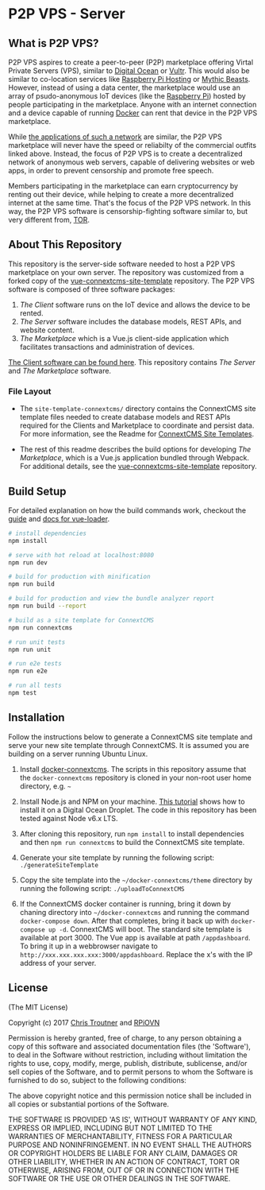 # P2P VPS - Server

## What is P2P VPS?
P2P VPS aspires to create a peer-to-peer (P2P) marketplace offering Virtal Private Servers (VPS), similar to 
[Digital Ocean](http://digitalocean.com) or [Vultr](http://vultr.com). This would also be similar
to co-location services like [Raspberry Pi Hosting](https://raspberry-hosting.com/en) or 
[Mythic Beasts](https://www.mythic-beasts.com/order/rpi).
However, instead of using a data center,
the marketplace would use an array of psudo-anonymous IoT devices (like the [Raspberry Pi](https://www.raspberrypi.org/))
hosted by people participating in the marketplace. Anyone
with an internet connection and a device capable of running [Docker](https://www.docker.com/) can rent
that device in the P2P VPS marketplace.

While [the applications of such a network](https://raspberry-hosting.com/en/applications) are similar, 
the P2P VPS marketplace will never have the speed or reliabilty of the commercial outfits linked above.
Instead, the focus of P2P VPS is to create a decentralized network of anonymous web servers,
capable of delivering websites or web apps, in order to prevent censorship and promote free speech.

Members participating in the marketplace can earn cryptocurrency by renting out their device, while
helping to create a more decentralized internet at the same time.
That's the focus of the P2P VPS network. In this way, the P2P VPS software is censorship-fighting
software similar to, but very different from, [TOR](https://www.torproject.org/).

## About This Repository
This repository is the server-side software needed to host a P2P VPS marketplace on your own server.
The repository was customized from a forked copy of the [vue-connextcms-site-template](https://github.com/skagitpublishing/vue-connextcms-site-template)
repository. The P2P VPS software is composed of three software packages:

1. *The Client* software runs on the IoT device and allows the device to be rented.
2. *The Server* software includes the database models, REST APIs, and website content.
3. *The Marketplace* which is a Vue.js client-side application which facilitates transactions and administration of devices.

[The Client software can be found here](https://github.com/RPiOVN/p2pvps-client). 
This repository contains *The Server* and *The Marketplace* software.

### File Layout
* The `site-template-connextcms/` directory contains the ConnextCMS site template files needed to create database models
and REST APIs required for the Clients and Marketplace to coordinate and persist data. For more information, see the
Readme for [ConnextCMS Site Templates](https://github.com/skagitpublishing/site-template-connextcms).

* The rest of this readme describes the build options for developing *The Marketplace*, which is a Vue.js application
bundled through Webpack. For additional details, see the [vue-connextcms-site-template](https://github.com/skagitpublishing/vue-connextcms-site-template)
repository.



## Build Setup
For detailed explanation on how the build commands work, checkout the [guide](http://vuejs-templates.github.io/webpack/) and [docs for vue-loader](http://vuejs.github.io/vue-loader).

``` bash
# install dependencies
npm install

# serve with hot reload at localhost:8080
npm run dev

# build for production with minification
npm run build

# build for production and view the bundle analyzer report
npm run build --report

# build as a site template for ConnextCMS
npm run connextcms

# run unit tests
npm run unit

# run e2e tests
npm run e2e

# run all tests
npm test
```

## Installation
Follow the instructions below to generate a ConnextCMS site template and serve your new site template through ConnextCMS.
It is assumed you are building on a server running Ubuntu Linux.

1. Install [docker-connextcms](https://github.com/skagitpublishing/docker-connextcms). The scripts in this repository
assume that the `docker-connextcms` repository is cloned in your non-root user home directory, e.g. `~`

2. Install Node.js and NPM on your machine. [This tutorial](https://www.digitalocean.com/community/tutorials/how-to-install-node-js-on-ubuntu-16-04)
shows how to install it on a Digital Ocean Droplet. The code in this repository has been tested against Node v6.x LTS.

3. After cloning this repository, run `npm install` to install dependencies and then `npm run connextcms` to build
the ConnextCMS site template. 

4. Generate your site template by running the following script:
`./generateSiteTemplate`

5. Copy the site template into the `~/docker-connextcms/theme` directory by running the following script:
`./uploadToConnextCMS`

6. If the ConnextCMS docker container is running, bring it down by chaning directory into `~/docker-connextcms` and
running the command `docker-compose down`. After that completes, bring it back up with `docker-compose up -d`. ConnextCMS
will boot. The standard site template is available at port 3000. The Vue app is available at path `/appdashboard`. To
bring it up in a webbrowser navigate to `http://xxx.xxx.xxx.xxx:3000/appdashboard`. Replace the x's with the IP
address of your server.


## License
(The MIT License)

Copyright (c) 2017 [Chris Troutner](http://christroutner.com) and [RPiOVN](http://rpiovn.org)

Permission is hereby granted, free of charge, to any person obtaining a copy of this software and associated documentation files (the 'Software'), to deal in the Software without restriction, including without limitation the rights to use, copy, modify, merge, publish, distribute, sublicense, and/or sell copies of the Software, and to permit persons to whom the Software is furnished to do so, subject to the following conditions:

The above copyright notice and this permission notice shall be included in all copies or substantial portions of the Software.

THE SOFTWARE IS PROVIDED 'AS IS', WITHOUT WARRANTY OF ANY KIND, EXPRESS OR IMPLIED, INCLUDING BUT NOT LIMITED TO THE WARRANTIES OF MERCHANTABILITY, FITNESS FOR A PARTICULAR PURPOSE AND NONINFRINGEMENT. IN NO EVENT SHALL THE AUTHORS OR COPYRIGHT HOLDERS BE LIABLE FOR ANY CLAIM, DAMAGES OR OTHER LIABILITY, WHETHER IN AN ACTION OF CONTRACT, TORT OR OTHERWISE, ARISING FROM, OUT OF OR IN CONNECTION WITH THE SOFTWARE OR THE USE OR OTHER DEALINGS IN THE SOFTWARE.

